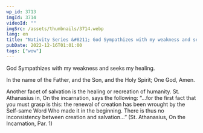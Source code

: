 ```yaml
---
wp_id: 3713
imgId: 3714
videoId: ""
imgSrc: /assets/thumbnails/3714.webp
lang: en
title: "Nativity Series &#8211; God Sympathizes with my weakness and seeks my healing"
pubDate: 2022-12-16T01:01:00
tags: ["wow"]
---
```


<p>God Sympathizes with my weakness and seeks my healing.</p>
<p>In the name of the Father, and the Son, and the Holy Spirit; One God, Amen.</p>
<p>Another facet of salvation is the healing or recreation of humanity. St. Athanasius in, On the incarnation, says the following: “…for the first fact that you must grasp is this: the renewal of creation has been wrought by the Self-same Word Who made it in the beginning. There is thus no inconsistency between creation and salvation…” (St. Athanasius, On the Incarnation, Par. 1)</p>
